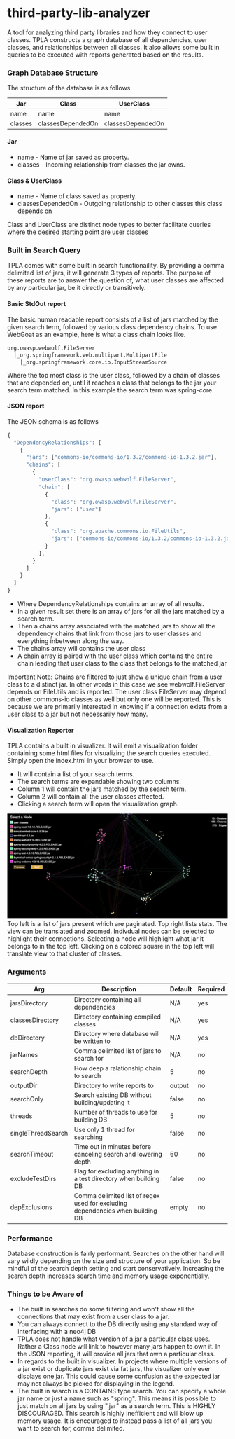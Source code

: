 # third-party-lib-analyzer

A tool for analyzing third party libraries and how they connect to user classes. TPLA constructs a graph database of all dependencies, user classes, and relationships between all classes. It also allows some built in queries to be executed with reports generated based on the results.

### Graph Database Structure

The structure of the database is as follows.

Jar | Class | UserClass
------------- | ------------- | -------------
name | name | name
classes | classesDependedOn | classesDependedOn

#### Jar
* name - Name of jar saved as property.
* classes - Incoming relationship from classes the jar owns.

#### Class & UserClass
* name - Name of class saved as property.
* classesDependedOn - Outgoing relationship to other classes this class depends on

Class and UserClass are distinct node types to better facilitate queries where the desired starting point are user classes

### Built in Search Query
TPLA comes with some built in search functionaility. By providing a comma delimited list of jars, it will generate 3 types of reports. The purpose of these reports are to answer the question of, what user classes are affected by any particular jar, be it directly or transitively.

#### Basic StdOut report
The basic human readable report consists of a list of jars matched by the given search term, followed by various class dependency chains. To use WebGoat as an example, here is what a class chain looks like.

```
org.owasp.webwolf.FileServer
  |_org.springframework.web.multipart.MultipartFile
    |_org.springframework.core.io.InputStreamSource
```
    
Where the top most class is the user class, followed by a chain of classes that are depended on, until it reaches a class that belongs to the jar your search term matched. In this example the search term was spring-core.

#### JSON report
The JSON schema is as follows
```Javascript
{
  "DependencyRelationships": [
    {
      "jars": ["commons-io/commons-io/1.3.2/commons-io-1.3.2.jar"],
      "chains": [
        {
          "userClass": "org.owasp.webwolf.FileServer",
          "chain": [
            {
              "class": "org.owasp.webwolf.FileServer",
              "jars": ["user"]
            },
            {
              "class": "org.apache.commons.io.FileUtils",
              "jars": ["commons-io/commons-io/1.3.2/commons-io-1.3.2.jar"]
            }
          ],
        }
      ]
    }
  ]
}
```
* Where DependencyRelationships contains an array of all results. 
* In a given result set there is an array of jars for all the jars matched by a search term. 
* Then a chains array associated with the matched jars to show all the dependency chains that link from those jars to user classes and everything inbetween along the way.
* The chains array will contains the user class
* A chain array is paired with the user class which contains the entire chain leading that user class to the class that belongs to the matched jar

Important Note: Chains are filtered to just show a unique chain from a user class to a distinct jar. In other words in this case we see webwolf.FileServer depends on FileUtils and is reported. The user class FileServer may depend on other commons-io classes as well but only one will be reported. This is because we are primarily interested in knowing if a connection exists from a user class to a jar but not necessarily how many.

#### Visualization Reporter
TPLA contains a built in visualizer. It will emit a visualization folder containing some html files for visualizing the search queries executed. Simply open the index.html in your browser to use. 
* It will contain a list of your search terms. 
* The search terms are expandable showing two columns.
* Column 1 will contain the jars matched by the search term.
* Column 2 will contain all the user classes affected.
* Clicking a search term will open the visualization graph.

![Visualizer](visScreenShot.png)
Top left is a list of jars present which are paginated. Top right lists stats. The view can be translated and zoomed. Indivdual nodes can be selected to highlight their connections. Selecting a node will highlight what jar it belongs to in the top left. Clicking on a colored square in the top left will translate view to that cluster of classes.

### Arguments
Arg | Description | Default | Required
------------- | ------------- | --- | ---
jarsDirectory | Directory containing all dependencies | N/A | yes
classesDirectory | Directory containing compiled classes | N/A | yes
dbDirectory | Directory where database will be written to | N/A | yes
jarNames | Comma delimited list of jars to search for | N/A | no
searchDepth | How deep a ralationship chain to search | 5 | no
outputDir | Directory to write reports to | output | no
searchOnly | Search existing DB without building/updating it | false | no
threads | Number of threads to use for building DB | 5 | no
singleThreadSearch | Use only 1 thread for searching | false | no
searchTimeout | Time out in minutes before canceling search and lowering depth | 60 | no
excludeTestDirs | Flag for excluding anything in a test directory when building DB | false | no
depExclusions | Comma delimited list of regex used for excluding dependencies when building DB | empty | no


### Performance
Database construction is fairly performant. Searches on the other hand will vary wildly depending on the size and structure of your application. So be mindful of the search depth setting and start conservatively. Increasing the search depth increases search time and memory usage exponentially.

### Things to be Aware of
* The built in searches do some filtering and won't show all the connections that may exist from a user class to a jar.
* You can always connect to the DB directly using any standard way of interfacing with a neo4j DB
* TPLA does not handle what version of a jar a particular class uses. Rather a Class node will link to however many jars happen to own it. In the JSON reporting, it will provide all jars that own a particular class. 
* In regards to the built in visualizer. In projects where multiple versions of a jar exist or duplicate jars exist via fat jars, the visualizer only ever displays one jar. This could cause some confusion as the expected jar may not always be picked for displaying in the legend.
* The built in search is a CONTAINS type search. You can specify a whole jar name or just a name such as "spring". This means it is possible to just match on all jars by using ".jar" as a search term. This is HIGHLY DISCOURAGED. This search is highly inefficient and will blow up memory usage. It is encouraged to instead pass a list of all jars you want to search for, comma delimited.

